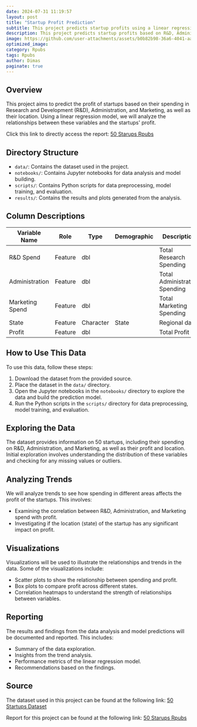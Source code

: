 ```yaml
---
date: 2024-07-31 11:19:57
layout: post
title: "Startup Profit Prediction"
subtitle: This project predicts startup profits using a linear regression model, based on spending in R&D, Administration, Marketing, and location. It analyzes how these factors influence profitability.
description: This project predicts startup profits based on R&D, Administration, Marketing spending, and location using a linear regression model to analyze these variables' impact on profit. Click this link to directly access the report: [50 Starups Rpubs](https://rpubs.com/senddimas/1204651)
image: https://github.com/user-attachments/assets/b0b82b98-36a6-4041-aa79-5cfde7d4ad0e
optimized_image: 
category: Rpubs
tags: Rpubs
author: Dimas
paginate: true
---
```


## Overview
This project aims to predict the profit of startups based on their spending in Research and Development (R&D), Administration, and Marketing, as well as their location. Using a linear regression model, we will analyze the relationships between these variables and the startups' profit.

Click this link to directly access the report: [50 Starups Rpubs](https://rpubs.com/senddimas/1204651)

## Directory Structure
- `data/`: Contains the dataset used in the project.
- `notebooks/`: Contains Jupyter notebooks for data analysis and model building.
- `scripts/`: Contains Python scripts for data preprocessing, model training, and evaluation.
- `results/`: Contains the results and plots generated from the analysis.

## Column Descriptions
| Variable Name         | Role     | Type       | Demographic | Description                    |
|-----------------------|----------|------------|-------------|--------------------------------|
| R&D Spend             | Feature  | dbl        |             | Total Research Spending        |
| Administration        | Feature  | dbl        |             | Total Administrative Spending  |
| Marketing Spend       | Feature  | dbl        |             | Total Marketing Spending       |
| State                 | Feature  | Character  | State       | Regional data                  |
| Profit                | Feature  | dbl        |             | Total Profit                   |

## How to Use This Data
To use this data, follow these steps:
1. Download the dataset from the provided source.
2. Place the dataset in the `data/` directory.
3. Open the Jupyter notebooks in the `notebooks/` directory to explore the data and build the prediction model.
4. Run the Python scripts in the `scripts/` directory for data preprocessing, model training, and evaluation.

## Exploring the Data
The dataset provides information on 50 startups, including their spending on R&D, Administration, and Marketing, as well as their profit and location. Initial exploration involves understanding the distribution of these variables and checking for any missing values or outliers.

## Analyzing Trends
We will analyze trends to see how spending in different areas affects the profit of the startups. This involves:
- Examining the correlation between R&D, Administration, and Marketing spend with profit.
- Investigating if the location (state) of the startup has any significant impact on profit.

## Visualizations
Visualizations will be used to illustrate the relationships and trends in the data. Some of the visualizations include:
- Scatter plots to show the relationship between spending and profit.
- Box plots to compare profit across different states.
- Correlation heatmaps to understand the strength of relationships between variables.

## Reporting
The results and findings from the data analysis and model predictions will be documented and reported. This includes:
- Summary of the data exploration.
- Insights from the trend analysis.
- Performance metrics of the linear regression model.
- Recommendations based on the findings.

## Source
The dataset used in this project can be found at the following link:
[50 Startups Dataset](https://www.kaggle.com/datasets/amineoumous/50-startups-data?select=50_Startups.csv)

Report for this project can be found at the following link:
[50 Starups Rpubs](https://rpubs.com/senddimas/1204651)
